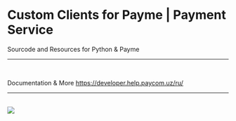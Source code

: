 # Custom Clients for Payme | Payment Service 
Sourcode and Resources for Python & Payme <hr><br>

Documentation & More https://developer.help.paycom.uz/ru/
<hr><br>
<img src="https://is4-ssl.mzstatic.com/image/thumb/Purple116/v4/d4/29/14/d429146c-485e-d790-eb8d-1f6fdf2ec1a5/AppIcon-0-0-1x_U007emarketing-0-0-0-8-0-0-sRGB-0-0-0-GLES2_U002c0-512MB-85-220-0-0.png/1200x630wa.png">
